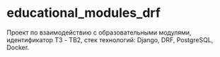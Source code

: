 # educational_modules_drf
Проект по взаимодействию с образовательными модулями, идентификатор ТЗ - TB2, стек технологий: Django, DRF, PostgreSQL, Docker.  
